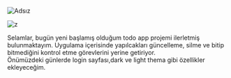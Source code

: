 ![Adsız](https://github.com/KaanKadirGokcek/todoapp/assets/115478552/da8fad74-c60b-4127-bbf9-bda1608065cb)

![z](https://github.com/KaanKadirGokcek/todoapp/assets/115478552/136af57d-14a3-46bd-8219-b0a715abe070)

Selamlar, bugün yeni başlamış olduğum todo app projemi ilerletmiş bulunmaktayım. Uygulama içerisinde yapılcakları güncelleme, silme ve bitip bitmediğini kontrol etme görevlerini yerine getiriyor.  
Önümüzdeki günlerde login sayfası,dark ve light thema gibi özellikler ekleyeceğim.
